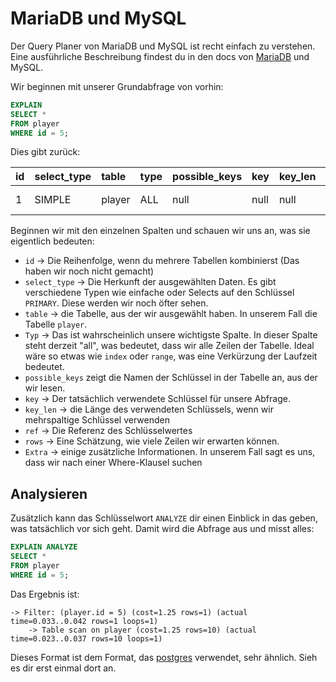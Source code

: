 # MariaDB und MySQL

Der Query Planer von MariaDB und MySQL ist recht einfach zu verstehen. Eine ausführliche Beschreibung findest du in den 
docs von [MariaDB](https://mariadb.com/kb/en/explain/) und MySQL.

Wir beginnen mit unserer Grundabfrage von vorhin:

```sql
EXPLAIN
SELECT *
FROM player
WHERE id = 5;
```

Dies gibt zurück:


| id | select\_type | table | type | possible\_keys | key | key\_len | ref | rows | Extra |
|:----|:-------------|:-------|:-----|:---------------|:-----|:---------|:-----|:-----|:------------|
| 1 | SIMPLE | player | ALL | null | null | null | null | 10 | Using where |

Beginnen wir mit den einzelnen Spalten und schauen wir uns an, was sie eigentlich bedeuten:

- `id` -> Die Reihenfolge, wenn du mehrere Tabellen kombinierst (Das haben wir noch nicht gemacht)
- `select_type` -> Die Herkunft der ausgewählten Daten. Es gibt verschiedene Typen wie einfache oder Selects auf den 
  Schlüssel `PRIMARY`. Diese werden wir noch öfter sehen.
- `table` -> die Tabelle, aus der wir ausgewählt haben. In unserem Fall die Tabelle `player`.
- `Typ` -> Das ist wahrscheinlich unsere wichtigste Spalte. In dieser Spalte steht derzeit "all", was bedeutet, dass wir 
  alle Zeilen der Tabelle. Ideal wäre so etwas wie `index` oder `range`, was eine Verkürzung der Laufzeit bedeutet.
- `possible_keys` zeigt die Namen der Schlüssel in der Tabelle an, aus der wir lesen.
- `key` -> Der tatsächlich verwendete Schlüssel für unsere Abfrage.
- `key_len` -> die Länge des verwendeten Schlüssels, wenn wir mehrspaltige Schlüssel verwenden
- `ref` -> Die Referenz des Schlüsselwertes
- `rows` -> Eine Schätzung, wie viele Zeilen wir erwarten können.
- `Extra` -> einige zusätzliche Informationen. In unserem Fall sagt es uns, dass wir nach einer Where-Klausel suchen 

## Analysieren

Zusätzlich kann das Schlüsselwort `ANALYZE` dir einen Einblick in das geben, was tatsächlich vor sich geht. Damit wird die 
Abfrage aus und misst alles:

```sql
EXPLAIN ANALYZE
SELECT *
FROM player
WHERE id = 5;
```

Das Ergebnis ist:

```
-> Filter: (player.id = 5) (cost=1.25 rows=1) (actual time=0.033..0.042 rows=1 loops=1)
    -> Table scan on player (cost=1.25 rows=10) (actual time=0.023..0.037 rows=10 loops=1)
```

Dieses Format ist dem Format, das [postgres](postgres.md#analyze) verwendet, sehr ähnlich. Sieh es dir erst einmal dort an.
